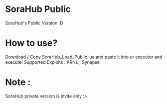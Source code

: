 # SoraHub Public
SoraHub's Public Version :D 
# How to use?
Download / Copy SoraHub_Load_Public.lua and paste it into ur executor and execute! Supported Exploits : KRNL , Synapse
# Note : 
SoraHub private version is invite only :>
